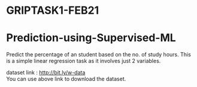 # GRIPTASK1-FEB21
# Prediction-using-Supervised-ML
Predict the percentage of an student based on the no. of study hours.  This is a simple linear regression task as it involves just 2 variables.

dataset link : http://bit.ly/w-data  
You can use above link to download the dataset.
